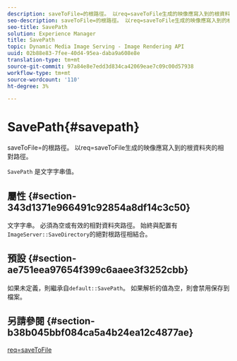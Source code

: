 ```yaml
---
description: saveToFile=的根路徑。 以req=saveToFile生成的映像應寫入到的根資料夾的相對路徑。
seo-description: saveToFile=的根路徑。 以req=saveToFile生成的映像應寫入到的根資料夾的相對路徑。
seo-title: SavePath
solution: Experience Manager
title: SavePath
topic: Dynamic Media Image Serving - Image Rendering API
uuid: 02b88e83-7fee-40d4-95ea-daba9a608e8e
translation-type: tm+mt
source-git-commit: 97a84e8e7edd3d834ca42069eae7c09c00d57938
workflow-type: tm+mt
source-wordcount: '110'
ht-degree: 3%

---
```



# SavePath{#savepath}

saveToFile=的根路徑。 以req=saveToFile生成的映像應寫入到的根資料夾的相對路徑。

`SavePath` 是文字字串值。

## 屬性 {#section-343d1371e966491c92854a8df14c3c50}

文字字串。 必須為空或有效的相對資料夾路徑。 始終與配置有`ImageServer::SaveDirectory`的絕對根路徑相結合。

## 預設 {#section-ae751eea97654f399c6aaee3f3252cbb}

如果未定義，則繼承自`default::SavePath`。 如果解析的值為空，則會禁用保存到檔案。

## 另請參閱 {#section-b38b045bbf084ca5a4b24ea12c4877ae}

[req=saveToFile](../../../../../is-api/http-ref/image-serving-api-ref/c-http-protocol-reference/c-command-reference/r-req/r-req.md#reference-907cdb4a97034db7ad94695f25552e76)

